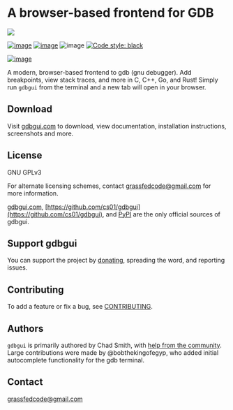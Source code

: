 # A browser-based frontend for GDB

[![](https://github.com/cs01/gdbgui/raw/master/screenshots/gdbgui_animation.gif)](https://github.com/cs01/gdbgui/raw/master/screenshots/gdbgui_animation.gif)

[![image](https://travis-ci.org/cs01/gdbgui.svg?branch=master)](https://travis-ci.org/cs01/gdbgui)
[![image](https://img.shields.io/badge/pypi-0.11.3.1-blue.svg)](https://pypi.python.org/pypi/gdbgui/)
![image](https://img.shields.io/badge/python-2.7,3.4,3.5,3.6,pypy-blue.svg)
[![Code style: black](https://img.shields.io/badge/code%20style-black-000000.svg)](https://github.com/ambv/black)

[![image](https://github.com/cs01/gdbgui/raw/master/images/gdbgui_banner.png)](https://gdbgui.com)

A modern, browser-based frontend to gdb (gnu debugger). Add breakpoints, view stack traces, and more in C, C++, Go, and Rust! Simply run `gdbgui` from the terminal and a new tab will open in your browser.

## Download

Visit [gdbgui.com](https://gdbgui.com) to download, view documentation, installation instructions, screenshots and more.

## License

GNU GPLv3

For alternate licensing schemes, contact <grassfedcode@gmail.com> for more information.

[gdbgui.com](https://gdbgui.com), [https://github.com/cs01/gdbgui](https://github.com/cs01/gdbgui), and [PyPI](https://pypi.python.org/pypi/gdbgui/) are the only official sources of gdbgui.

## Support gdbgui

You can support the project by [donating](https://www.paypal.me/grassfedcode/20), spreading the word, and reporting issues.
## Contributing

To add a feature or fix a bug, see [CONTRIBUTING](https://github.com/cs01/gdbgui/blob/master/CONTRIBUTING.md).

## Authors

`gdbgui` is primarily authored by Chad Smith, with [help from the community](https://github.com/cs01/gdbgui/graphs/contributors). Large contributions were made by @bobthekingofegyp, who added initial autocomplete functionality for the gdb terminal.

## Contact

<grassfedcode@gmail.com>
